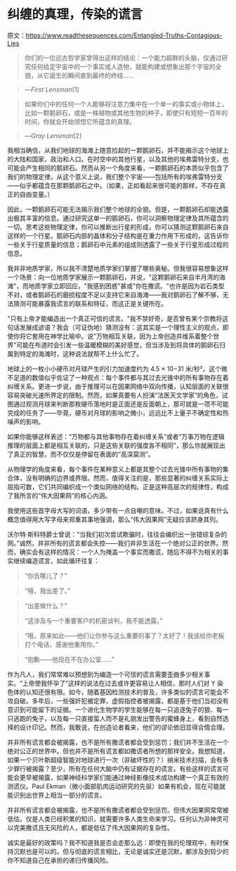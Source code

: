 # 纠缠的真理，传染的谎言

原文：https://www.readthesequences.com/Entangled-Truths-Contagious-Lies

> 你们的一位远古哲学家曾得出这样的结论：一个能力超群的头脑，仅通过研究任何给定宇宙中的一个事实或人造物，就能构建或想象出那个宇宙的全貌，从它诞生的瞬间直到最终的终结……

>

> —*First Lensman*[1]

> 如果你们中的任何一个人能够将注意力集中在一个单一的事实或小物体上，比如一颗鹅卵石，或是一株植物或其他生物的种子，即使只有短短一百年的时间，你就会开始领悟它所蕴含的真理。

>

> —*Gray Lensman*[2]

我相当确信，从我们地球的海滩上随意捡起的一颗鹅卵石，并不能揭示这个地球上的大陆和国家，政治和人口。在时空中的其他行星，以及其他的埃弗雷特分支，也可能会产生相同的鹅卵石。然而从另一个角度来看，一颗鹅卵石的本质似乎包含了我们的物理定律。从这个意义上说，我们整个宇宙——包括所有的埃弗雷特分支——似乎都蕴含在那颗鹅卵石之中。（如果，正如看起来很可能的那样，不存在真正的自由变量。）

因此，一颗鹅卵石可能无法揭示我们整个地球的全貌。但是，一颗鹅卵石却能透露出极其丰富的信息。通过研究这单一的鹅卵石，你可以洞察物理定律及其所蕴含的一切。思考这些物理定律，你可以推断出行星的形成，你可以猜测这颗鹅卵石来自这样的一个行星。鹅卵石内部的晶体和分子结构是在重力作用下形成的，这告诉你一些关于行星质量的信息；鹅卵石中元素的组成则透露了一些关于行星形成过程的信息。

我并非地质学家，所以我不清楚地质学家们掌握了哪些奥秘。但我很容易想象这样一个场景：向一位地质学家展示一颗鹅卵石，并说，"这颗鹅卵石来自半月湾的海滩"，而地质学家立即回应，"我感到困惑"甚或"你在撒谎。"也许是因为岩石类型不对，或者鹅卵石的磨损程度不足以支持它来自海滩——我对鹅卵石了解不够，无法猜测可能暴露我谎言的联系和特征，而这正是关键所在。

"只有上帝才能编造出一个真正可信的谎言。"我不禁好奇，是否曾有某个宗教将这句话发展成谚语？我会（可证伪地）猜测没有：这其实是一个理性主义的观点，即使你将它套用在神学比喻中。说"万物相互关联，因为上帝创造并维系着整个世界"可能在布道时会引发一些温暖模糊的美好感觉，但当涉及到将具体的鹅卵石归属到特定的海滩时，这种说法就帮不上什么忙了。

地球上的一枚小小硬币对月球产生的引力加速度约为 4.5 × 10−31 米/秒²。这个微不足道的数值似乎佐证了一种观点：每个事件都与其过去光锥中的所有事物存在着纠缠关系。更进一步说，由于推理可以在因果网络中双向传播，认知层面的关联很容易突破光速所界定的限制。然而，如果真要有人扮演“法医天文学家”的角色，试图通过观测月球来判断那枚硬币落地时是正面还是反面朝上，那可就是一项不可能完成的任务了——毕竟，硬币对月球的影响之微小，远远比不上量子不确定性和热噪声的影响。

如果你能够这样表述：“万物都与其他事物存在着纠缠关系”或者“万事万物在逻辑推理的层面上都是相互关联的，只是这些关联的强度各不相同”，那么你就展现出了真正的智慧，而不仅仅是停留在表面的“高深莫测”。

从物理学的角度来看，每个事件在某种意义上都是其整个过去光锥中所有事物的集合体，没有明确的边界或界限。然而，值得关注的是，那些显著的纠缠关系实际上屈指可数，它们共同编织成一个类似网络的结构。正是这种高层次的规律性，构成了我所言的“伟大因果网”的核心内涵。

我使用这些首字母大写的词语，多少带有一点自嘲的意味。不过，如果说真有什么概念值得用大写字母来郑重其事地强调，那么“伟大因果网”无疑应该跻身其列。

沃尔特·斯科特爵士曾说：“当我们初次尝试欺骗时，往往会编织出一张错综复杂的网。”诚然，并非所有的谎言都会失控——我们并非生活在一个绝对公正的世界。然而，确实会有这样的情况：一个人为掩盖一个事实而撒谎，随后不得不为相关的事实继续编造谎言，如此循环往复：

> “你去哪儿了？”

>

> “哦，我出差了。”

>

> “出差做什么？”

>

> “这涉及与一个重要客户的机密谈判，我不能透露。”

>

> “哦，原来如此——他们让你参与这么重要的事了？太好了！我该给你老板打个电话，感谢他重用你。”

>

> “抱歉——他现在不在办公室……”

作为凡人，我们常常难以预想到为编造一个可信的谎言需要歪曲多少相关事实。“上帝使我怀孕了”这样的说法在过去或许更容易让人相信，那时人们对 Y 染色体的认知还很有限。如今，随着基因检测技术的普及，许多类似的谎言可能会不攻自破。多年后，一些强奸犯被定罪，虚假指控者被揭露，都是基于他们当初没有意识到可能留下的证据。一个进化生物学的学生能够在每一只追逐兔子的狼、每一只逃跑的兔子，以及每一只直接蜇人而不是礼貌发出警告的蜜蜂身上，看到自然选择的设计印记。然而，我敢说，在创造论者看来，他们的谬论依旧显得合情合理。

并非所有谎言都会被揭露，也不是所有撒谎者都会受到惩罚；我们并不生活在一个绝对公正的世界中。但也并不是所有谎言都如撒谎者所想的那样安全。我想知道，如果一个贝叶斯超级智能对地球进行一次（非破坏性的？）纳米技术扫描，会有多少罪行被揭露？至少，所有在任何大脑中仍有证据存在的谎言。有些这样的谎言可能会更早被揭露，如果神经科学家们能通过神经影像技术成功构建一个真正有效的测谎仪。Paul Ekman（微小面部肌肉运动研究的先驱）如果有机会，现在可能就能识别出世界上相当一部分的谎言。

并非所有谎言都会被揭露，也不是所有撒谎者都会受到惩罚。但伟大因果网常常被低估。仅是人类已经积累的知识，就需要许多人类生命来学习。任何认为非神灵可以完美撒谎且无风险的人，都是低估了伟大因果网的复杂性。

诚实是最好的政策吗？我不知道我是否会走那么远：即使在我的伦理观中，有时保持沉默也是可以的。但与彻底的谎言相比，无论是诚实还是沉默，都涉及到较少的你不知道自己在承担的递归传播风险。